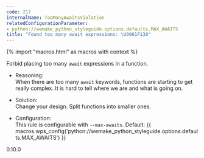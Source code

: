 ```yaml
---
code: 217
internalName: TooManyAwaitsViolation
relatedConfigurationParameter:
- python://wemake_python_styleguide.options.defaults.MAX_AWAITS
title: "Found too many await expressions: \U0001F130"
---
```


{% import "macros.html" as macros with context %}

Forbid placing too many `await` expressions in a function.

  - Reasoning:  
    When there are too many `await` keywords, functions are starting to
    get really complex. It is hard to tell where we are and what is
    going on.

  - Solution:  
    Change your design. Split functions into smaller ones.

  - Configuration:  
    This rule is configurable with `--max-awaits`. Default:
    {{ macros.wps_config('python://wemake_python_styleguide.options.defaults.MAX_AWAITS') }}

<div class="versionadded">

0.10.0

</div>